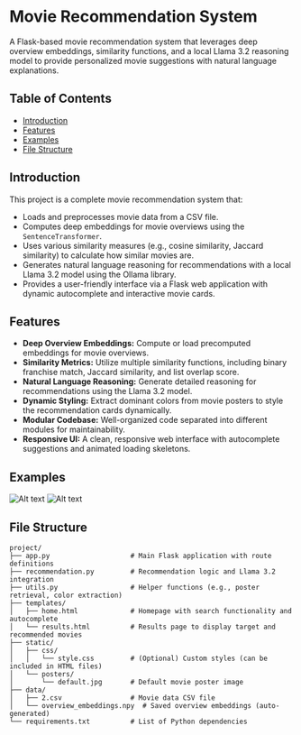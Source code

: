 # Movie Recommendation System

A Flask-based movie recommendation system that leverages deep overview embeddings, similarity functions, and a local Llama 3.2 reasoning model to provide personalized movie suggestions with natural language explanations.

## Table of Contents

- [Introduction](#introduction)
- [Features](#features)
- [Examples](#examples)
- [File Structure](#file-structure)

## Introduction

This project is a complete movie recommendation system that:
- Loads and preprocesses movie data from a CSV file.
- Computes deep embeddings for movie overviews using the `SentenceTransformer`.
- Uses various similarity measures (e.g., cosine similarity, Jaccard similarity) to calculate how similar movies are.
- Generates natural language reasoning for recommendations with a local Llama 3.2 model using the Ollama library.
- Provides a user-friendly interface via a Flask web application with dynamic autocomplete and interactive movie cards.

## Features

- **Deep Overview Embeddings:** Compute or load precomputed embeddings for movie overviews.
- **Similarity Metrics:** Utilize multiple similarity functions, including binary franchise match, Jaccard similarity, and list overlap score.
- **Natural Language Reasoning:** Generate detailed reasoning for recommendations using the Llama 3.2 model.
- **Dynamic Styling:** Extract dominant colors from movie posters to style the recommendation cards dynamically.
- **Modular Codebase:** Well-organized code separated into different modules for maintainability.
- **Responsive UI:** A clean, responsive web interface with autocomplete suggestions and animated loading skeletons.

## Examples

![Alt text](assets/screencapture-127-0-0-1-5000-results-2025-03-09-10_33_10.png)
![Alt text](assets/screencapture-127-0-0-1-5000-results-2025-03-09-10_34_36.png)


## File Structure

```plaintext
project/
├── app.py                    # Main Flask application with route definitions
├── recommendation.py         # Recommendation logic and Llama 3.2 integration
├── utils.py                  # Helper functions (e.g., poster retrieval, color extraction)
├── templates/
│   ├── home.html             # Homepage with search functionality and autocomplete
│   └── results.html          # Results page to display target and recommended movies
├── static/
│   ├── css/
│   │   └── style.css         # (Optional) Custom styles (can be included in HTML files)
│   └── posters/
│       └── default.jpg       # Default movie poster image
├── data/
│   ├── 2.csv                 # Movie data CSV file
│   └── overview_embeddings.npy  # Saved overview embeddings (auto-generated)
└── requirements.txt          # List of Python dependencies

